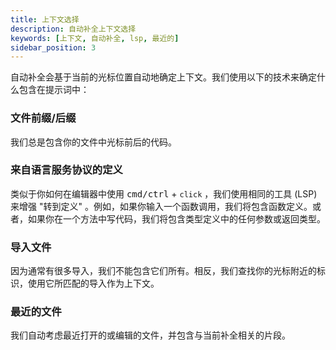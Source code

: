 ```yaml
---
title: 上下文选择
description: 自动补全上下文选择
keywords: [上下文, 自动补全, lsp, 最近的]
sidebar_position: 3
---
```


自动补全会基于当前的光标位置自动地确定上下文。我们使用以下的技术来确定什么包含在提示词中：

### 文件前缀/后缀

我们总是包含你的文件中光标前后的代码。

### 来自语言服务协议的定义

类似于你如何在编辑器中使用 <kbd>cmd/ctrl</kbd> + `click` ，我们使用相同的工具 (LSP) 来增强 "转到定义" 。例如，如果你输入一个函数调用，我们将包含函数定义。或者，如果你在一个方法中写代码，我们将包含类型定义中的任何参数或返回类型。

### 导入文件

因为通常有很多导入，我们不能包含它们所有。相反，我们查找你的光标附近的标识，使用它所匹配的导入作为上下文。

### 最近的文件

我们自动考虑最近打开的或编辑的文件，并包含与当前补全相关的片段。
